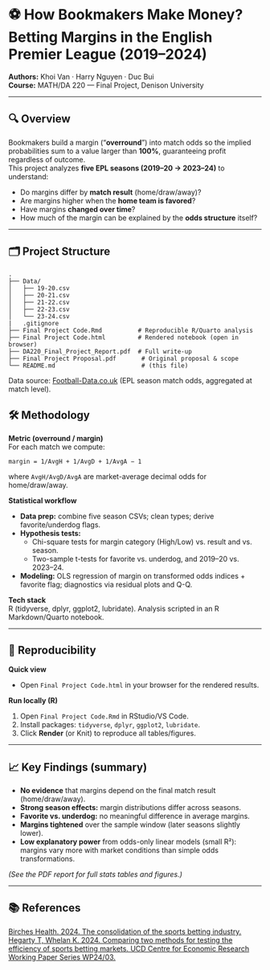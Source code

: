 # ⚽ How Bookmakers Make Money? Betting Margins in the English Premier League (2019–2024)

**Authors:** Khoi Van · Harry Nguyen · Duc Bui  
**Course:** MATH/DA 220 — Final Project, Denison University

---

## 🔍 Overview
Bookmakers build a margin (“**overround**”) into match odds so the implied probabilities sum to a value larger than **100%**, guaranteeing profit regardless of outcome.  
This project analyzes **five EPL seasons (2019–20 → 2023–24)** to understand:

- Do margins differ by **match result** (home/draw/away)?
- Are margins higher when the **home team is favored**?
- Have margins **changed over time**?
- How much of the margin can be explained by the **odds structure** itself?

---

## 🗂 Project Structure

```
.
├── Data/
│   ├── 19-20.csv
│   ├── 20-21.csv
│   ├── 21-22.csv
│   ├── 22-23.csv
│   └── 23-24.csv
|   .gitignore
├── Final Project Code.Rmd          # Reproducible R/Quarto analysis
├── Final Project Code.html         # Rendered notebook (open in browser)
├── DA220_Final_Project_Report.pdf  # Full write-up
├── Final Project Proposal.pdf       # Original proposal & scope
└── README.md                        # (this file)
```

Data source: [Football-Data.co.uk](https://www.football-data.co.uk/englandm.php) (EPL season match odds, aggregated at match level).

## 🛠 Methodology

**Metric (overround / margin)**  
For each match we compute:

```
margin = 1/AvgH + 1/AvgD + 1/AvgA − 1
```

where `AvgH/AvgD/AvgA` are market-average decimal odds for home/draw/away.

**Statistical workflow**
- **Data prep:** combine five season CSVs; clean types; derive favorite/underdog flags.
- **Hypothesis tests:**  
  - Chi-square tests for margin category (High/Low) vs. result and vs. season.  
  - Two-sample t-tests for favorite vs. underdog, and 2019–20 vs. 2023–24.
- **Modeling:** OLS regression of margin on transformed odds indices + favorite flag; diagnostics via residual plots and Q-Q.

**Tech stack**  
R (tidyverse, dplyr, ggplot2, lubridate). Analysis scripted in an R Markdown/Quarto notebook.

---

## 🔁 Reproducibility

**Quick view**  
- Open `Final Project Code.html` in your browser for the rendered results.

**Run locally (R)**
1. Open `Final Project Code.Rmd` in RStudio/VS Code.
2. Install packages: `tidyverse`, `dplyr`, `ggplot2`, `lubridate`.
3. Click **Render** (or Knit) to reproduce all tables/figures.

---

## 📈 Key Findings (summary)
- **No evidence** that margins depend on the final match result (home/draw/away).  
- **Strong season effects:** margin distributions differ across seasons.  
- **Favorite vs. underdog:** no meaningful difference in average margins.  
- **Margins tightened** over the sample window (later seasons slightly lower).  
- **Low explanatory power** from odds-only linear models (small R²): margins vary more with market conditions than simple odds transformations.

*(See the PDF report for full stats tables and figures.)*

---

## 📚 References
[Birches Health. 2024. The consolidation of the sports betting industry.](https://bircheshealth.com/resources/consolidation-sports-betting-industry)
[Hegarty T, Whelan K. 2024. Comparing two methods for testing the efficiency of sports betting markets. UCD Centre for Economic Research Working Paper Series WP24/03.](https://www.ucd.ie/economics/t4media/WP24_03.pdf)
